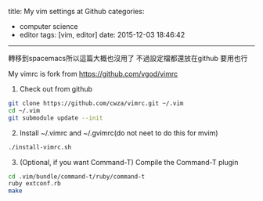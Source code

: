title: My vim settings at Github
categories:
  - computer science
  - editor
tags: [vim, editor]
date: 2015-12-03 18:46:42
---
轉移到spacemacs所以這篇大概也沒用了
不過設定檔都還放在github
要用也行
<!-- more -->

My vimrc is fork from https://github.com/vgod/vimrc

1. Check out from github
``` bash
git clone https://github.com/cwza/vimrc.git ~/.vim
cd ~/.vim
git submodule update --init
```
2. Install ~/.vimrc and ~/.gvimrc(do not neet to do this for mvim)
``` bash
./install-vimrc.sh
```
3. (Optional, if you want Command-T) Compile the Command-T plugin
``` bash 
cd .vim/bundle/command-t/ruby/command-t
ruby extconf.rb
make
```
